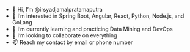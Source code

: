 - 👋 Hi, I’m @irsyadjamalpratamaputra
- 👀 I’m interested in Spring Boot, Angular, React, Python, Node.js, and GoLang
- 🌱 I’m currently learning and practicing Data Mining and DevOps
- 💞️ I’m looking to collaborate on everything
- 📫 Reach my contact by email or phone number

<!---
irsyadjamalpratamaputra/irsyadjamalpratamaputra is a ✨ special ✨ repository because its `README.md` (this file) appears on your GitHub profile.
You can click the Preview link to take a look at your changes.
--->
